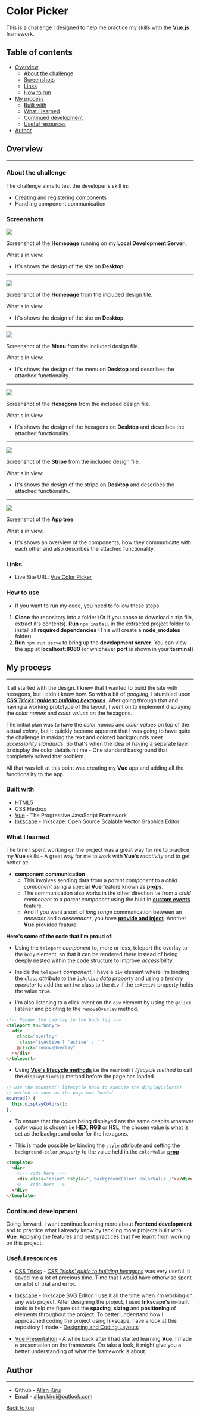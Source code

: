 # Color Picker

This is a challenge I designed to help me practice my skills with the **[Vue.js](https://v3.vuejs.org)** framework.

## Table of contents

- [Overview](#overview)
  - [About the challenge](#about-the-challenge)
  - [Screenshots](#screenshots)
  - [Links](#links)
  - [How to run](#how-to-use)
- [My process](#my-process)
  - [Built with](#built-with)
  - [What I learned](#what-i-learned)
  - [Continued development](#continued-development)
  - [Useful resources](#useful-resources)
- [Author](#author)

## Overview

---

### About the challenge

The challenge aims to test the developer's skill in:

- Creating and registering components
- Handling component communication

### Screenshots

![](./src/assets/markdown_images/local-dev-server-desktop.png)

Screenshot of the **Homepage** running on my **Local Development Server**.

What's in view:

- It's shows the design of the site on **Desktop**.

---

![](./src/assets/markdown_images/desktop-design.png)

Screenshot of the **Homepage** from the included design file.

What's in view:

- It's shows the design of the site on **Desktop**.

---

![](./src/assets/markdown_images/nav-states.png)

Screenshot of the **Menu** from the included design file.

What's in view:

- It's shows the design of the menu on **Desktop** and describes the attached functionality.

---

![](./src/assets/markdown_images/hexagon-states.png)

Screenshot of the **Hexagons** from the included design file.

What's in view:

- It's shows the design of the hexagons on **Desktop** and describes the attached functionality.

---

![](./src/assets/markdown_images/stripe-state.png)

Screenshot of the **Stripe** from the included design file.

What's in view:

- It's shows the design of the stripe on **Desktop** and describes the attached functionality.

---

![](./src/assets/markdown_images/app-tree.png)

Screenshot of the **App tree**.

What's in view:

- It's shows an overview of the components, how they communicate with each other and also describes the attached functionality.

### Links

- Live Site URL: [Vue Color Picker](https://allankirui.github.io/vue-color-picker/)

### How to use

- If you want to run my code, you need to follow these steps:

1. **Clone** the repository into a folder (Or if you chose to download a **zip** file, extract it's contents). **Run** `npm install` in the extracted project folder to install all **required dependencies** (This
   will create a **node_modules** folder)
2. **Run** `npm run serve` to bring up the **development server**. You can view the app at **localhost:8080**
   (or whichever **port** is shown in your **terminal**)

## My process

---

It all started with the design. I knew that I wanted to build the site with hexagons, but I didn't know how. So with a bit of _googling_, I stumbled upon **_[CSS Tricks' guide to building hexagons](https://css-tricks.com/hexagons-and-beyond-flexible-responsive-grid-patterns-sans-media-queries)_**. After going through that and having a working prototype of the layout, I went on to implement displaying the _color names_ and _color values_ on the hexagons.

The initial plan was to have the _color names_ and _color values_ on top of the actual _colors_, but it quickly became apparent that I was going to have quite the challenge in making the text and colored backgrounds meet _accessibility standards_. So that's when the idea of having a separate layer to display the color details hit me - One standard background that completely solved that problem.

All that was left at this point was creating my **Vue** app and adding all the functionality to the app.

### Built with

- HTML5
- CSS Flexbox
- [Vue](https://v3.vuejs.org) - The Progressive JavaScript Framework
- [Inkscape](https://inkscape.org) - Inkscape: Open Source Scalable Vector Graphics Editor

### What I learned

The time I spent working on the project was a great way for me to practice my **Vue** skills - A great way for me to work with **Vue's** _reactivity_ and to get better at:

- **component communication**
  - This involves sending data from a _parent component_ to a _child component_ using a special **Vue** feature known as **[props](https://v3.vuejs.org/guide/component-props.html#prop-types)**.
  - The communication also works in the other direction i.e from a _child component_ to a _parent component_ using the built in **[custom events](https://v3.vuejs.org/guide/component-custom-events.html#event-names)** feature.
  - And if you want a sort of _long range_ communication between an _ancestor_ and a _descendant_, you have **[provide and inject](https://v3.vuejs.org/guide/component-provide-inject.html#working-with-reactivity)**. Another **Vue** provided feature.

**Here's some of the code that I'm proud of**:

- Using the `teleport` _component_ to, more or less, teleport the overlay to the `body` element, so that it can be rendered there instead of being deeply nested within the code structure to improve _accessibility_.

- Inside the `teleport` _component_, I have a `div` element where I'm binding the `class` _attribute_ to the `isActive` _data property_ and using a _ternary operator_ to add the `active` class to the `div` if the `isActive` property holds the value **`true`**.

- I'm also listening to a click event on the `div` element by using the `@click` listener and pointing to the `removeOverlay` method.

```html
<!-- Render the overlay in the body tag -->
<teleport to="body">
  <div
    class="overlay"
    :class="isActive ? 'active' : ''"
    @click="removeOverlay"
  ></div>
</teleport>
```

- Using **[Vue's lifecycle methods](https://v3.vuejs.org/guide/composition-api-lifecycle-hooks.html)** i.e the `mounted()` _lifecycle method_ to call the `displayColors()` method before the page has loaded.

```javascript
// use the mounted() lifecycle hook to execute the displayColors()
// method as soon as the page has loaded
mounted() {
  this.displayColors();
},
```

- To ensure that the _colors_ being displayed are the same despite whatever _color value_ is chosen i.e **HEX**, **RGB** or **HSL**, the chosen value is what is set as the background color for the hexagons.

- This is made possible by binding the `style` _attribute_ and setting the `background-color` _property_ to the value held in the `colorValue` **[prop](https://v3.vuejs.org/guide/component-props.html#prop-types)**

```html
<template>
  <div>
    <!-- code here -->
    <div class="color" :style="{ backgroundColor: colorValue }"></div>
    <!-- code here -->
  </div>
</template>
```

### Continued development

Going forward, I want continue learning more about **Frontend development** and to practice what I already know by tackling more projects built with **Vue**. Applying the features and best practices that I've learnt from working on this project.

### Useful resources

- [CSS Tricks](https://css-tricks.com) - _[CSS Tricks' guide to building hexagons](https://css-tricks.com/hexagons-and-beyond-flexible-responsive-grid-patterns-sans-media-queries)_ was very useful. It saved me a lot of precious time. Time that I would have otherwise spent on a lot of trial and error.

- [Inkscape](https://inkscape.org) - Inkscape SVG Editor. I use it all the time when I'm working on any web project. After designing the project, I used **Inkscape's** in-built tools to help me figure out the **spacing**, **sizing** and **positioning** of elements throughout the project. To better understand how I approached coding the project using Inkscape, have a look at this repository I made - [Designing and Coding Layouts](https://github.com/AllanKirui/designing-and-coding-layouts)

- [Vue Presentation](https://allankirui.github.io/A-Vuejs-Presentation/) - A while back after I had started learning **Vue**, I made a presentation on the framework. Do take a look, it might give you a better understanding of what the framework is about.

## Author

---

- Github - [Allan Kirui](https://www.github.com/AllanKirui)
- Email - <allan.kirui@outlook.com>

[Back to top](#color-picker)

